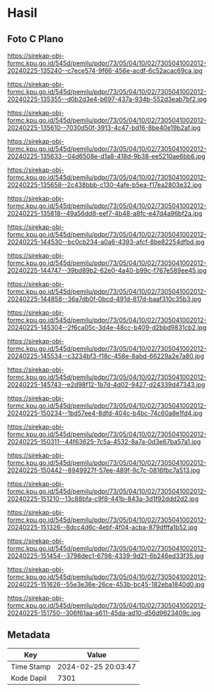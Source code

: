 # Hasil

## Foto C Plano

https://sirekap-obj-formc.kpu.go.id/545d/pemilu/pdpr/73/05/04/10/02/7305041002012-20240225-135240--c7ece574-9f66-456e-acdf-6c52acac69ca.jpg

https://sirekap-obj-formc.kpu.go.id/545d/pemilu/pdpr/73/05/04/10/02/7305041002012-20240225-135355--d0b2d3e4-b697-437a-934b-552d3eab7bf2.jpg

https://sirekap-obj-formc.kpu.go.id/545d/pemilu/pdpr/73/05/04/10/02/7305041002012-20240225-135610--7030d50f-3913-4c47-bd16-8be40e19b2af.jpg

https://sirekap-obj-formc.kpu.go.id/545d/pemilu/pdpr/73/05/04/10/02/7305041002012-20240225-135633--04d6508e-d1a8-418d-9b38-ee5210ae6bb6.jpg

https://sirekap-obj-formc.kpu.go.id/545d/pemilu/pdpr/73/05/04/10/02/7305041002012-20240225-135658--2c438bbb-c130-4afe-b5ea-f17ea2803e32.jpg

https://sirekap-obj-formc.kpu.go.id/545d/pemilu/pdpr/73/05/04/10/02/7305041002012-20240225-135818--49a56dd8-eef7-4b48-a8fc-e47d4a96bf2a.jpg

https://sirekap-obj-formc.kpu.go.id/545d/pemilu/pdpr/73/05/04/10/02/7305041002012-20240225-144530--bc0cb234-a0a6-4393-afcf-8be82254dfbd.jpg

https://sirekap-obj-formc.kpu.go.id/545d/pemilu/pdpr/73/05/04/10/02/7305041002012-20240225-144747--39bd89b2-62e0-4a40-b99c-f767e589ee45.jpg

https://sirekap-obj-formc.kpu.go.id/545d/pemilu/pdpr/73/05/04/10/02/7305041002012-20240225-144858--36a7db0f-0bcd-491d-817d-baaf310c35b3.jpg

https://sirekap-obj-formc.kpu.go.id/545d/pemilu/pdpr/73/05/04/10/02/7305041002012-20240225-145304--2f6ca05c-3d4e-48cc-b409-d2bbd9831cb2.jpg

https://sirekap-obj-formc.kpu.go.id/545d/pemilu/pdpr/73/05/04/10/02/7305041002012-20240225-145534--c3234bf3-f18c-458e-8abd-66229a2e7a80.jpg

https://sirekap-obj-formc.kpu.go.id/545d/pemilu/pdpr/73/05/04/10/02/7305041002012-20240225-145743--e2d98f12-1b7d-4d02-9427-d24339d47343.jpg

https://sirekap-obj-formc.kpu.go.id/545d/pemilu/pdpr/73/05/04/10/02/7305041002012-20240225-150234--1bd57ee4-8dfd-404c-b4bc-74c60a8e1fd4.jpg

https://sirekap-obj-formc.kpu.go.id/545d/pemilu/pdpr/73/05/04/10/02/7305041002012-20240225-150311--44f63625-7c5a-4532-8a7a-0d3e67ba57a1.jpg

https://sirekap-obj-formc.kpu.go.id/545d/pemilu/pdpr/73/05/04/10/02/7305041002012-20240225-150442--8949927f-57ee-489f-9c7c-0816fbc7a513.jpg

https://sirekap-obj-formc.kpu.go.id/545d/pemilu/pdpr/73/05/04/10/02/7305041002012-20240225-151210--13c88bfa-c9f8-441b-843a-3d1f92ddd2d2.jpg

https://sirekap-obj-formc.kpu.go.id/545d/pemilu/pdpr/73/05/04/10/02/7305041002012-20240225-151326--8dcc4d6c-4ebf-4f04-acba-879dfffa1b52.jpg

https://sirekap-obj-formc.kpu.go.id/545d/pemilu/pdpr/73/05/04/10/02/7305041002012-20240225-151454--3798dec1-6798-4339-9d21-6b246ed33f35.jpg

https://sirekap-obj-formc.kpu.go.id/545d/pemilu/pdpr/73/05/04/10/02/7305041002012-20240225-151626--55e3e36e-26ce-453b-bc45-182eba1840d0.jpg

https://sirekap-obj-formc.kpu.go.id/545d/pemilu/pdpr/73/05/04/10/02/7305041002012-20240225-151750--306f61aa-a611-45da-ad10-d56d9623409c.jpg


## Metadata

| Key        | Value               |
| ---------- | ------------------- |
| Time Stamp | 2024-02-25 20:03:47 |
| Kode Dapil | 7301                |



